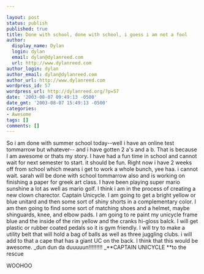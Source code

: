 ```yaml
---

layout: post
status: publish
published: true
title: Done with school, done with school, i guess i am not a fool
author:
  display_name: Dylan
  login: dylan
  email: dylan@dylanreed.com
  url: http://www.dylanreed.com
author_login: dylan
author_email: dylan@dylanreed.com
author_url: http://www.dylanreed.com
wordpress_id: 57
wordpress_url: http://dylanreed.org/?p=57
date: '2003-08-07 09:49:13 -0500'
date_gmt: '2003-08-07 15:49:13 -0500'
categories:
- Awesome
tags: []
comments: []
---
```


So i am done with summer school today--well i have an online test tommarrow but whatever-- and i have gotten 2 a's and a b. That is because I am awesome or thats my story. I have had a fun time in school and cannot wait for next semester to start. it should be fun. Right now i have 2 weeks off from school which means i get to work a whole bunch, yee haa. i cannot wait. sarah will be done with school tommarrow also and is working on finishing a paper for greek art class. I have been playing super mario sunshine a lot as well as mario golf. I think i am in the process of creating a new clown charector. Captain Unicycle. I am going to get a bright yellow or blue unitard and then some sort of shiny shorts in a complementary color. I am then going to find some sort of matching shoes and a helmet, maybe shinguards, knee, and elbow pads. I am going to re paint my unicycle frame blue and the inside of the rim yellow and the cranks hi-gloss balck. I will get plastic or rubber coated pedals so it is gym friendly. I will try to make a utility belt that will hold a bag of balls as well as three juggling clubs. i will add to that a cape that has a giant UC on the back. I think that this would be awesome. _dun dun da duuuuun!!!!!!!!! _**CAPTAIN UNICYCLE **to the rescue

WOOHOO
